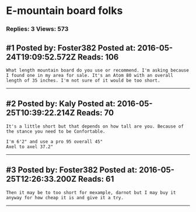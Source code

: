 # E-mountain board folks

### Replies: 3 Views: 573

## \#1 Posted by: Foster382 Posted at: 2016-05-24T19:09:52.572Z Reads: 106

```
What length mountain board do you use or recommend. I'm asking because I found one in my area for sale. It's an Atom 80 with an overall length of 35 inches. I'm not sure of it would be too short.
```

---
## \#2 Posted by: Kaly Posted at: 2016-05-25T10:39:22.214Z Reads: 70

```
It's a little short but that depends on how tall are you. Because of the stance you need to be Confortable. 

I'm 6'2" and use a pro 95 overall 45"
Axel to axel 37.2"
```

---
## \#3 Posted by: Foster382 Posted at: 2016-05-25T12:26:33.200Z Reads: 61

```
Then it may be to too short for mexample, darnot but I may buy it anyway for how cheap it is and give it a try.
```

---
